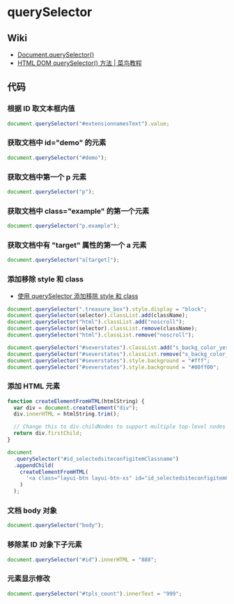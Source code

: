 # querySelector

## Wiki

- [Document.querySelector()](https://developer.mozilla.org/en-US/docs/Web/API/Document/querySelector)
- [HTML DOM querySelector() 方法 | 菜鸟教程](https://www.runoob.com/jsref/met-document-queryselector.html)

## 代码

### 根据 ID 取文本框内值

```js
document.querySelector("#extensionnamesText").value;
```

### 获取文档中 id="demo" 的元素

```js
document.querySelector("#demo");
```

### 获取文档中第一个 p 元素

```js
document.querySelector("p");
```

### 获取文档中 class="example" 的第一个元素

```js
document.querySelector("p.example");
```

### 获取文档中有 "target" 属性的第一个 a 元素

```js
document.querySelector("a[target]");
```

### 添加移除 style 和 class

- [使用 querySelector 添加移除 style 和 class](https://www.jianshu.com/p/431f72866c77)

```js
document.querySelector(".treasure_box").style.display = "block";
document.querySelector(selector).classList.add(className);
document.querySelector("html").classList.add("noscroll");
document.querySelector(selector).classList.remove(className);
document.querySelector("html").classList.remove("noscroll");

document.querySelector("#severstates").classList.add("s_backg_color_yes");
document.querySelector("#severstates").classList.remove("s_backg_color_yes");
document.querySelector("#severstates").style.background = "#fff";
document.querySelector("#severstates").style.background = "#00ff00";
```

### 添加 HTML 元素

```js
function createElementFromHTML(htmlString) {
  var div = document.createElement("div");
  div.innerHTML = htmlString.trim();

  // Change this to div.childNodes to support multiple top-level nodes
  return div.firstChild;
}

document
  .querySelector("#id_selectedsiteconfigitemClassname")
  .appendChild(
    createElementFromHTML(
      '<a class="layui-btn layui-btn-xs" id="id_selectedsiteconfigitemClassname">已选中</a>'
    )
  );
```

### 文档 body 对象

```js
document.querySelector("body");
```

### 移除某 ID 对象下子元素

```js
document.querySelector("#id").innerHTML = "888";
```

### 元素显示修改

```js
document.querySelector("#tpls_count").innerText = "999";
```
